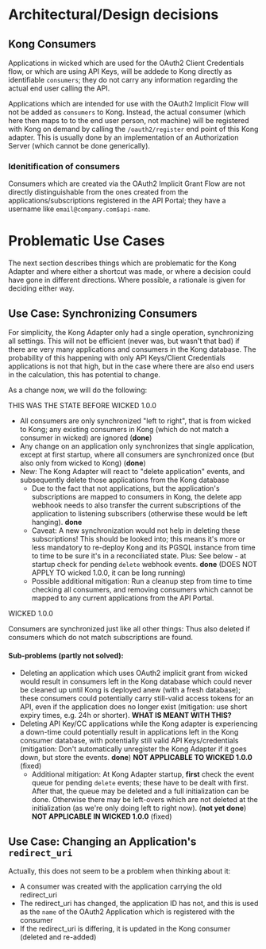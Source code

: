 # Architectural/Design decisions

## Kong Consumers

Applications in wicked which are used for the OAuth2 Client Credentials flow, or which are using API Keys, will be addede to Kong directly as identifiable `consumers`; they do not carry any information regarding the actual end user calling the API.

Applications which are intended for use with the OAuth2 Implicit Flow will not be added as `consumers` to Kong. Instead, the actual consumer (which here then maps to to the end user person, not machine) will be registered with Kong on demand by calling the `/oauth2/register` end point of this Kong adapter. This is usually done by an implementation of an Authorization Server (which cannot be done generically).

### Idenitification of consumers

Consumers which are created via the OAuth2 Implicit Grant Flow are not directly distinguishable from the ones created from the applications/subscriptions registered in the API Portal; they have a username like `email@company.com$api-name`. 

# Problematic Use Cases

The next section describes things which are problematic for the Kong Adapter and where either a shortcut was made, or where a decision could have gone in different directions. Where possible, a rationale is given for deciding either way.

## Use Case: Synchronizing Consumers

For simplicity, the Kong Adapter only had a single operation, synchronizing all settings. This will not be efficient (never was, but wasn't that bad) if there are very many applications and consumers in the Kong database. The probability of this happening with only API Keys/Client Credentials applications is not that high, but in the case where there are also end users in the calculation, this has potential to change.

As a change now, we will do the following:

THIS WAS THE STATE BEFORE WICKED 1.0.0

* All consumers are only synchronized "left to right", that is from wicked to Kong; any existing consumers in Kong (which do not match a consumer in wicked) are ignored (**done**)
* Any change on an application only synchronizes that single application, except at first startup, where all consumers are synchronized once (but also only from wicked to Kong) (**done**)
* New: The Kong Adapter will react to "delete application" events, and subsequently delete those applications from the Kong database
    * Due to the fact that not applications, but the application's subscriptions are mapped to consumers in Kong, the delete app webhook needs to also transfer the current subscriptions of the application to listening subscribers (otherwise these would be left hanging). **done**
    * Caveat: A new synchronization would not help in deleting these subscriptions! This should be looked into; this means it's more or less mandatory to re-deploy Kong and its PGSQL instance from time to time to be sure it's in a reconciliated state. Plus: See below - at startup check for pending `delete` webhook events. **done** (DOES NOT APPLY TO wicked 1.0.0, it can be long running)
    * Possible additional mitigation: Run a cleanup step from time to time checking all consumers, and removing consumers which cannot be mapped to any current applications from the API Portal.

WICKED 1.0.0

Consumers are synchronized just like all other things: Thus also deleted if consumers which do not match subscriptions are found.

#### Sub-problems (partly not solved):

* Deleting an application which uses OAuth2 implicit grant from wicked would result in consumers left in the Kong database which could never be cleaned up until Kong is deployed anew (with a fresh database); these consumers could potentially carry still-valid access tokens for an API, even if the application does no longer exist (mitigation: use short expiry times, e.g. 24h or shorter). **WHAT IS MEANT WITH THIS?**
* Deleting API Key/CC applications while the Kong adapter is experiencing a down-time could potentially result in applications left in the Kong consumer database, with potentially still valid API Keys/credentials (mitigation: Don't automatically unregister the Kong Adapter if it goes down, but store the events. **done**) **NOT APPLICABLE TO WICKED 1.0.0** (fixed)
    * Additional mitigation: At Kong Adapter startup, **first** check the event queue for pending `delete` events; these have to be dealt with first. After that, the queue may be deleted and a full initialization can be done. Otherwise there may be left-overs which are not deleted at the initialization (as we're only doing left to right now). (**not yet done**) **NOT APPLICABLE IN WICKED 1.0.0** (fixed)

## Use Case: Changing an Application's `redirect_uri`

Actually, this does not seem to be a problem when thinking about it:

* A consumer was created with the application carrying the old redirect_uri
* The redirect_uri has changed, the application ID has not, and this is used as the `name` of the OAuth2 Application which is registered with the consumer
* If the redirect_uri is differing, it is updated in the Kong consumer (deleted and re-added)
